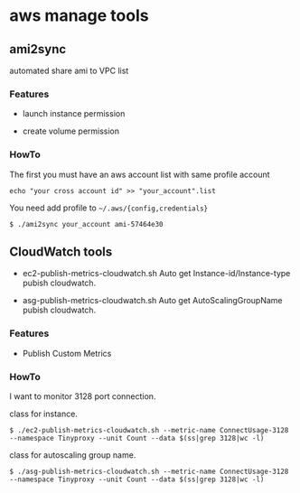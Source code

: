 # aws manage tools 

## ami2sync

automated share ami to VPC list

### Features

- launch instance permission

- create volume permission

### HowTo

The first you must have an aws account list with same profile account

```
echo "your cross account id" >> "your_account".list
```

You need add profile to `~/.aws/{config,credentials}`

```
$ ./ami2sync your_account ami-57464e30
```

## CloudWatch tools

- ec2-publish-metrics-cloudwatch.sh
Auto get Instance-id/Instance-type pubish cloudwatch.

- asg-publish-metrics-cloudwatch.sh
Auto get AutoScalingGroupName pubish cloudwatch.

### Features

- Publish Custom Metrics

### HowTo

I want to monitor 3128 port connection.

class for instance.
```
$ ./ec2-publish-metrics-cloudwatch.sh --metric-name ConnectUsage-3128 --namespace Tinyproxy --unit Count --data $(ss|grep 3128|wc -l)
```

class for autoscaling group name.
```
$ ./asg-publish-metrics-cloudwatch.sh --metric-name ConnectUsage-3128 --namespace Tinyproxy --unit Count --data $(ss|grep 3128|wc -l)
```













